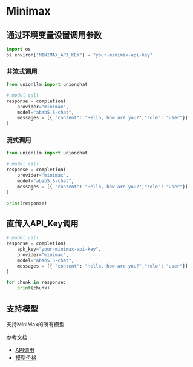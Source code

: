 # Minimax

## 通过环境变量设置调用参数

```python
import os 
os.environ["MINIMAX_API_KEY"] = "your-minimax-api-key"
```

### 非流式调用

```python
from unionllm import unionchat

# model call
response = completion(
    provider="minimax",
    model="abab5.5-chat", 
    messages = [{ "content": "Hello, how are you?","role": "user"}]
)
```

### 流式调用

```python
from unionllm import unionchat

# model call
response = completion(
    provider="minimax",
    model="abab5.5-chat", 
    messages = [{ "content": "Hello, how are you?","role": "user"}]
)

print(response)
```

## 直传入API_Key调用

```python
# model call
response = completion(
    apk_key="your-minimax-api-key",
    provider="minimax",
    model="abab5.5-chat", 
    messages = [{ "content": "Hello, how are you?","role": "user"}]
)

for chunk in response:
    print(chunk)
```

## 支持模型
支持MiniMax的所有模型

参考文档：
- [API调用](https://www.minimaxi.com/document/guides/example)
- [模型价格](https://www.minimaxi.com/document/price)
```